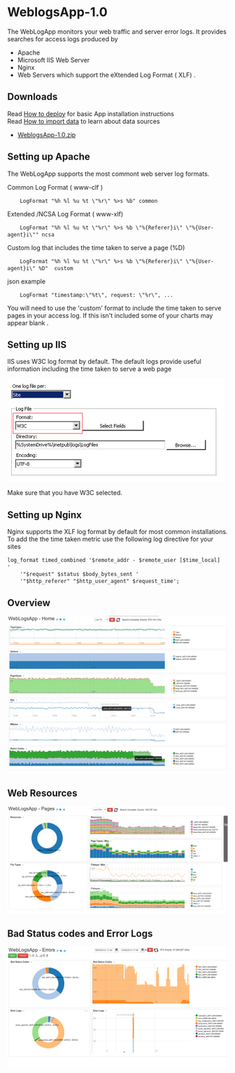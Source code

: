 WeblogsApp-1.0
===========
 
The WebLogApp monitors your web traffic and server error logs. It provides searches for access logs produced by 

 * Apache 
 * Microsoft IIS Web Server 
 * Nginx
 * Web Servers which support the eXtended Log Format ( XLF) . 

## Downloads 

Read [How to deploy](http://logscape.github.io/deploy.html) for basic App installation instructions  
Read [How to import data](http://logscape.github.io/datasources.html) to learn about data sources

 * [WeblogsApp-1.0.zip](https://github.com/logscape/unixapp/raw/master/dist/WeblogsApp-1.0.zip)



## Setting up Apache 
The WebLogApp supports the most commont web server log formats.

 Common Log Format  ( www-clf ) 

        LogFormat "%h %l %u %t \"%r\" %>s %b" common

 Extended /NCSA Log Format ( www-xlf) 

        LogFormat "%h %l %u %t \"%r\" %>s %b \"%{Referer}i\" \"%{User-agent}i\"" ncsa

 Custom log that includes the time taken to serve a page (%D) 

        LogFormat "%h %l %u %t \"%r\" %>s %b \"%{Referer}i\" \"%{User-agent}i\" %D"  custom

 json example

        LogFormat "timestamp:\"%t\", request: \"%r\", ...



You will need to use the 'custom' format to include the time taken to serve pages in your access log. If this isn't included some of your charts may appear blank . 

## Setting up IIS 

IIS uses W3C log format by default. The default logs provide useful information including the time taken to serve a web page

 ![IIS Logging Config](docs/images/iis-logging.png) 

Make sure that you have W3C selected. 


## Setting up Nginx 

Nginx supports the XLF log format by default for most common installations.  To add the the time taken metric use the following log directive for your sites

	log_format timed_combined '$remote_addr - $remote_user [$time_local]  '
        '"$request" $status $body_bytes_sent '
        '"$http_referer" "$http_user_agent" $request_time';

## Overview

 ![](docs/images/iis-overview.png)


## Web  Resources 

 ![](docs/images/iis-resources.png) 



## Bad Status codes and Error Logs 

 ![](docs/images/iis-errors.png) 


